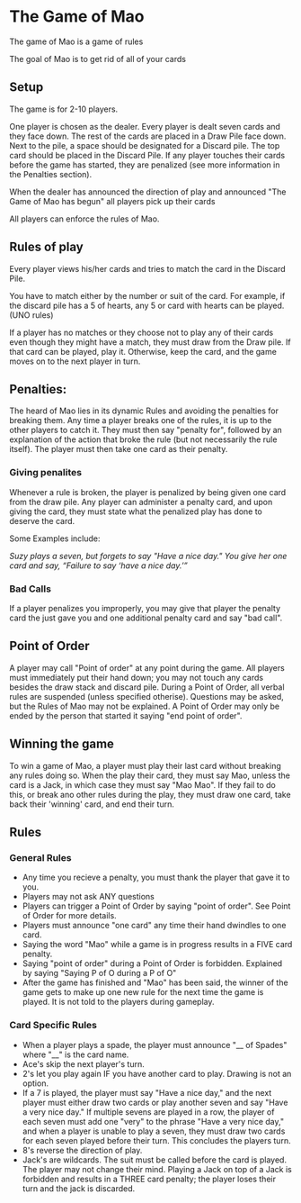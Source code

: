 # The Game of Mao
The game of Mao is a game of rules

The goal of Mao is to get rid of all of your cards

## Setup
The game is for 2-10 players.

One player is chosen as the dealer. Every player is dealt seven cards and they face down. The rest of the cards are placed in a Draw Pile face down. Next to the pile, a space should be designated for a Discard pile. The top card should be placed in the Discard Pile. If any player touches their cards before the game has started, they are penalized (see more information in the Penalties section).

When the dealer has announced the direction of play and announced "The Game of Mao has begun" all players pick up their cards 

All players can enforce the rules of Mao.

## Rules of play
Every player views his/her cards and tries to match the card in the Discard Pile.

You have to match either by the number or suit of the card. For example, if the discard pile has a 5 of hearts, any 5 or card with hearts can be played. (UNO rules)

If a player has no matches or they choose not to play any of their cards even though they might have a match, they must draw from the Draw pile. If that card can be played, play it. Otherwise, keep the card, and the game moves on to the next player in turn.

## Penalties:
The heard of Mao lies in its dynamic Rules and avoiding the penalties for breaking them. Any time a player breaks one of the rules, it is up to the other players to catch it. They must then say "penalty for", followed by an explanation of the action that broke the rule (but not necessarily the rule itself). The player must then take one card as their penalty.
### Giving penalites
Whenever a rule is broken, the player is penalized by being given one card from the draw pile. Any player can administer a penalty card, and upon giving the card, they must state what the penalized play has done to deserve the card.

Some Examples include:

*Suzy plays a seven, but forgets to say "Have a nice day." You give her one card and say, “Failure to say ‘have a nice day.’”*
### Bad Calls
If a player penalizes you improperly, you may give that player the penalty card the just gave you and one additional penalty card and say "bad call".

## Point of Order
A player may call "Point of order" at any point during the game. All players must immediately put their hand down; you may not touch any cards besides the draw stack and discard pile. During a Point of Order, all verbal rules are suspended (unless specified otherise). Questions may be asked, but the Rules of Mao may not be explained. A Point of Order may only be ended by the person that started it saying "end point of order".

## Winning the game
To win a game of Mao, a player must play their last card without breaking any rules doing so.  When the play their card, they must say Mao, unless the card is a Jack, in which case they must say "Mao Mao". If they fail to do this, or break ano other rules during the play, they must draw one card, take back their 'winning' card, and end their turn.

## Rules
### General Rules
- Any time you recieve a penalty, you must thank the player that gave it to you.
- Players may not ask ANY questions
- Players can trigger a Point of Order by saying "point of order". See Point of Order for more details.
- Players must announce "one card" any time their hand dwindles to one card.
- Saying the word "Mao" while a game is in progress results in a FIVE card penalty.
- Saying "point of order" during a Point of Order is forbidden. Explained by saying "Saying P of O during a P of O"
- After the game has finished and "Mao" has been said, the winner of the game gets to make up one new rule for the next time the game is played. It is not told to the players during gameplay.

### Card Specific Rules
- When a player plays a spade, the player must announce "__ of Spades" where "__" is the card name.
- Ace's skip the next player's turn.
- 2's let you play again IF you have another card to play. Drawing is not an option.
- If a 7 is played, the player must say "Have a nice day," and the next player must either draw two cards or play another seven and say "Have a very nice day." If multiple sevens are played in a row, the player of each seven must add one "very" to the phrase "Have a very nice day," and when a player is unable to play a seven, they must draw two cards for each seven played before their turn. This concludes the players turn.
- 8's reverse the direction of play.
- Jack's are wildcards. The suit must be called before the card is played. The player may not change their mind. Playing a Jack on top of a Jack is forbidden and results in a THREE card penalty; the player loses their turn and the jack is discarded.
